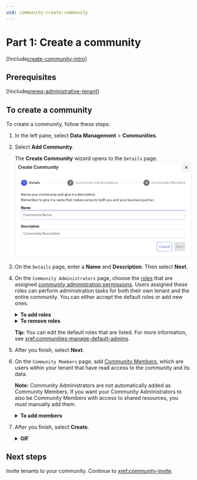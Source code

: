 ```yaml
---
uid: community-create-community
---
```


# Part 1: Create a community

[!include[create-community-intro](includes/create-community-intro.md)]

## Prerequisites

[!include[prereq-administrative-tenant](includes/prereq-administrative-tenant.md)]

## To create a community

To create a community, follow these steps:

1. In the left pane, select **Data Management** > **Communities**.

1. Select **Add Community**.

    The **Create Community** wizard opens to the `Details` page.
    ![Create Community](images/create-community.png)

1. On the `Details` page, enter a **Name** and **Description**. Then select **Next**.

1. On the `Community Administrators` page, choose the [roles](xref:ccRoles) that are assigned [community administration permissions](xref:community-community-roles#community-administrators). Users assigned these roles can perform administration tasks for both their own tenant and the entire community. You can either accept the default roles or add new ones.

    <details>
        <summary><strong>To add roles</strong></summary>
        <img src="./images/create-community-add-role.gif"/>
    </details>
    <details>
        <summary><strong>To remove roles</strong></summary>
        <img src="./images/create-community-remove-role.gif"/>
    </details>

    **Tip:** You can edit the default roles that are listed. For more information, see <xref:communities-manage-default-admins>.

1. After you finish, select **Next**.

1. On the `Community Members` page, add [Community Members](xref:community-community-roles#community-member), which are users within your tenant that have read access to the community and its data.
    
    **Note:** Community Administrators are not automatically added as Community Members. If you want your Community Administrators to also be Community Members with access to shared resources, you must manually add them.
    
    <details>
        <summary><strong>To add members</strong></summary>
        <img src="./images/create-community-add-user.gif"/>
    </details>

1. After you finish, select **Create**.

    <details>
        <summary><strong>GIF</strong></summary>
        <img src="./images/create-community-create.gif"/>
    </details>

## Next steps

Invite tenants to your community. Continue to <xref:community-invite>.
